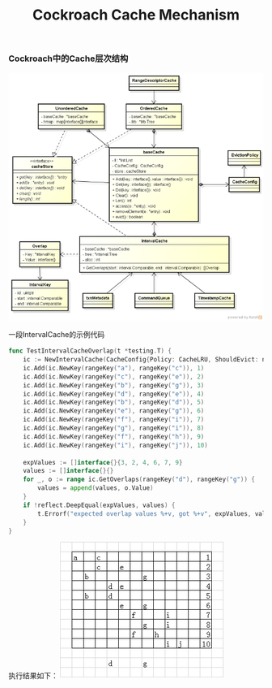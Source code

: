 ﻿---
layout: post
category: "code"
title:  "Cockroach Cache Mechanism"
tags: [Cockroach, Cache]
---

### Cockroach中的Cache层次结构
![cockroach_cache_hierarchy](../_img/20141210_cockroach_cache_hierarchy.png)


一段IntervalCache的示例代码
```go
func TestIntervalCacheOverlap(t *testing.T) {
	ic := NewIntervalCache(CacheConfig{Policy: CacheLRU, ShouldEvict: noEviction})
	ic.Add(ic.NewKey(rangeKey("a"), rangeKey("c")), 1)
	ic.Add(ic.NewKey(rangeKey("c"), rangeKey("e")), 2)
	ic.Add(ic.NewKey(rangeKey("b"), rangeKey("g")), 3)
	ic.Add(ic.NewKey(rangeKey("d"), rangeKey("e")), 4)
	ic.Add(ic.NewKey(rangeKey("b"), rangeKey("d")), 5)
	ic.Add(ic.NewKey(rangeKey("e"), rangeKey("g")), 6)
	ic.Add(ic.NewKey(rangeKey("f"), rangeKey("i")), 7)
	ic.Add(ic.NewKey(rangeKey("g"), rangeKey("i")), 8)
	ic.Add(ic.NewKey(rangeKey("f"), rangeKey("h")), 9)
	ic.Add(ic.NewKey(rangeKey("i"), rangeKey("j")), 10)

	expValues := []interface{}{3, 2, 4, 6, 7, 9}
	values := []interface{}{}
	for _, o := range ic.GetOverlaps(rangeKey("d"), rangeKey("g")) {
		values = append(values, o.Value)
	}
	if !reflect.DeepEqual(expValues, values) {
		t.Errorf("expected overlap values %+v, got %+v", expValues, values)
	}
}
```
执行结果如下：
![cockroach_cache_sample](../_img/20141210_cockroach_cache_sample.png)

